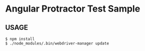 # Angular Protractor Test Sample

## USAGE

```
$ npm install
$ ./node_modules/.bin/webdriver-manager update
```
